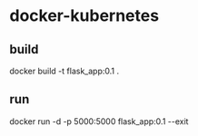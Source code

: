 # docker-kubernetes
## build
docker build -t flask_app:0.1 .
## run
docker run -d -p 5000:5000 flask_app:0.1 --exit
